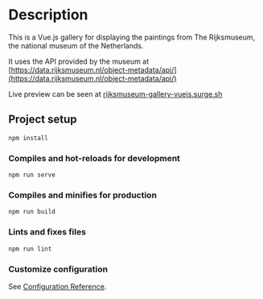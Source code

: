 # Description

This is a Vue.js gallery for displaying the paintings from The Rijksmuseum, the national museum of the Netherlands.

It uses the API provided by the museum at [https://data.rijksmuseum.nl/object-metadata/api/](https://data.rijksmuseum.nl/object-metadata/api/)

Live preview can be seen at [rijksmuseum-gallery-vuejs.surge.sh](https://rijksmuseum-gallery-vuejs.surge.sh)

## Project setup

```
npm install
```

### Compiles and hot-reloads for development

```
npm run serve
```

### Compiles and minifies for production

```
npm run build
```

### Lints and fixes files

```
npm run lint
```

### Customize configuration

See [Configuration Reference](https://cli.vuejs.org/config/).

